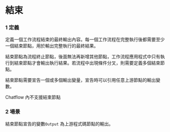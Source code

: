 # 結束

### 1 定義
定義一個工作流程結束的最終輸出內容。每一個工作流程在完整執行後都需要至少一個結束節點，用於輸出完整執行的最終結果。

結束節點為流程終止節點，後面無法再新增其他節點，工作流程應用程式中只有執行到結束節點才會輸出執行結果。若流程中出現條件分叉，則需要定義多個結束節點。

結束節點需要宣告一個或多個輸出變量，宣告時可以引用任意上游節點的輸出變數。

Chatflow 內不支援結束節點
### 2 場景
結束節點宣告的變數```Output``` 為上游程式碼節點的輸出。
